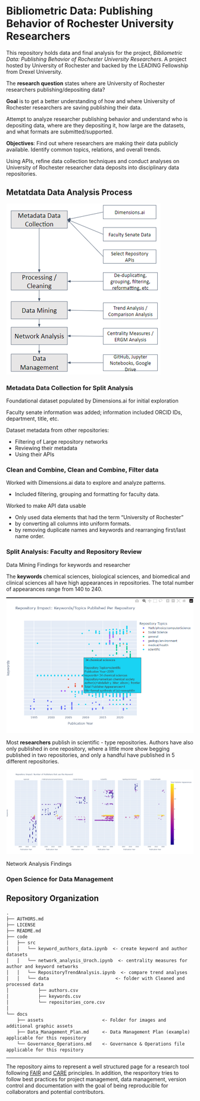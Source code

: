 # Bibliometric Data: Publishing Behavior of Rochester University Researchers

This repository holds data and final analysis for the project, *Bibliometric Data: Publishing Behavior of Rochester University Researchers*. A project hosted by University of Rochester and backed by the LEADING Fellowship from Drexel University.

The **research question** states where are University of Rochester researchers publishing/depositing data?

**Goal** is to get a better understanding of how and where University of Rochester researchers are saving publishing their data.

Attempt to analyze researcher publishing behavior and understand who is depositing data, where are they depositing it, how large are the datasets, and what formats are submitted/supported.

**Objectives**: Find out where researchers are making their data publicly available. Identify common topics, relations, and overall trends.

Using APIs, refine data collection techniques and conduct analyses on University of Rochester researcher data deposits into disciplinary data repositories. 

## Metatdata Data Analysis Process
![alt text](docs/assets/metadata_process.png "Metatdata Data Analysis Process")


### Metadata Data Collection for Split Analysis

Foundational dataset populated by Dimensions.ai for initial exploration

Faculty senate information was added; information included ORCID IDs, department, title, etc.

Dataset metadata from other repositories:
- Filtering of Large repository networks
- Reviewing their metadata
- Using their APIs

### Clean and Combine, Clean and Combine, Filter data

Worked with Dimensions.ai data to explore and analyze patterns.
- Included filtering, grouping and formatting for faculty data.

Worked to make API data usable
- Only used data elements that had the term “University of Rochester”
- by converting all columns into uniform formats. 
- by removing duplicate names and keywords and rearranging first/last name order.

### Split Analysis: Faculty and Repository Review

Data Mining Findings for keywords and researcher 

The **keywords** chemical sciences, biological sciences, and biomedical and clinical sciences all have high appearances in repositories. The total number of appearances range from 140 to 240. 

![alt text](docs/assets/keywordTopicsPerRepository.png "Metatdata Data Analysis Process")

Most **researchers** publish in scientific - type repositories. Authors have also only published in one repository, where a little more show begging published in two repositories, and only a handful have published in 5 different repositories. 

![alt text](docs/assets/publishersUsingKeywords.png "Metatdata Data Analysis Process")

Network Analysis Findings

### Open Science for Data Management

## Repository Organization

```
.
├── AUTHORS.md
├── LICENSE
├── README.md
├── code
│   ├── src
│   │   └── keyword_authors_data.ipynb  <- create keyword and author datasets
│   │   └── network_analysis_Uroch.ipynb  <- centrality measures for author and keyword networks
│   │   └── RepositoryTrendAnalysis.ipynb  <- compare trend analyses
│   │   └── data                         <- folder with Cleaned and processed data
│           ├── authors.csv
│           ├── keywords.csv
│           └── repositories_core.csv
│              
└── docs                           
    ├── assets                      <- Folder for images and additional graphic assets
    ├── Data_Management_Plan.md     <- Data Management Plan (example) applicable for this repository
    └── Governance_Operations.md    <- Governance & Operations file applicable for this repsitory
```
---

The repository aims to represent a well structured page for a research tool following [FAIR](https://www.go-fair.org/fair-principles/) and [CARE](https://static1.squarespace.com/static/5d3799de845604000199cd24/t/5da9f4479ecab221ce848fb2/1571419335217/CARE+Principles_One+Pagers+FINAL_Oct_17_2019.pdf) principles. In addition, the resporitory tries to follow best practices for project management, data management, version control and documentation with the goal of being reproducible for collaborators and potential contributors.
